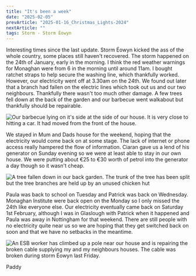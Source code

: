 ```yaml
---
title: "It's been a week"
date: "2025-02-05"
prevArticle: "2025-01-16_Christmas_Lights-2024"
nextArticle: ""
tags: Storm - Storm Éowyn
---
```


Interesting times since the last update. Storm Éowyn kicked the ass of the whole country, some places still haven't recovered. The storm happened on the 24th of January, early in the morning. I think the red weather warnings for Monaghan were from 6 in the morning until around 11am. I bought ratchet straps to help secure the washing line, which thankfully worked. However, our electricity went off at 3.30am on the 24th. We found out later that a branch had fallen on the electric lines which took out us and our two neighbours. Thankfully there wasn't too much other damage. A few trees fell down at the back of the garden and our barbecue went walkabout but thankfully should be repairable.

![Our barbecue lying on it's side at the side of our house. It is very close to hitting a car. It had moved from the front of the house.](/images/PXL_20250124_082006584.jpg)

We stayed in Mum and Dads house for the weekend, hoping that the electricity would come back on at some stage. The lack of internet or phone access really hampered the flow of information. Ciaran gave us a lend of his generator on Sunday evening so we were at least able to stay in our own house. We were putting about €25 to €30 worth of petrol into the generator a day though so it wasn't cheap.

![A tree fallen down in our back garden. The trunk of the tree has been split but the tree branches are held up by an unused chicken hut](/images/PXL_20250203_150454303.jpg)

Paula was back to school on Tuesday and Patrick was back on Wednesday. Monaghan Institute were back open on the Monday so I only missed the 24th like everyone else. Our electricity eventually came back on Saturday 1st February, although I was in Glaslough with Patrick when it happened and Paula was away in Nottingham for that weekend. There are still people with no electricity quite near us so we are hoping that they get switched back on soon and that we have no setbacks in the meantime.

![An ESB worker has climbed up a pole near our house and is repairing the broken cable supplying my and my neighbours houses. The cable was broken during storm Éowyn last Friday.](/images/PXL_20250201_134902862.jpg)

Paddy
